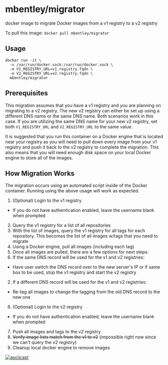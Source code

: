 mbentley/migrator
=================

docker image to migrate Docker images from a v1 registry to a v2 registry

To pull this image:
`docker pull mbentley/migrator`

## Usage

```
docker run -it \
  -v /var/run/docker.sock:/var/run/docker.sock \
  -e V1_REGISTRY_URL=v1.registry.fqdn \
  -e V2_REGISTRY_URL=v2.registry.fqdn \
  mbentley/migrator
```

## Prerequisites
This migration assumes that you have a v1 registry and you are planning on migrating to a v2 registry.  The new v2 registry can either be set up using a different DNS name or the same DNS name.  Both scenarios work in this case.  If you are utilizing the same DNS name for your new v2 registry, set both `V1_REGISTRY_URL` and `V2_REGISTRY_URL` to the same value.

It is suggested that you run this container on a Docker engine that is located near your registry as you will need to pull down every image from your v1 registry and push it back to the v2 registry to complete the migration.  This also means that you will need enough disk space on your local Docker engine to store all of the images.

## How Migration Works
The migration occurs using an automated script inside of the Docker container.  Running using the above usage will work as expected.

1. (Optional) Login to the v1 registry
 - If you do not have authentication enabled, leave the username blank when prompted
2. Query the v1 registry for a list of all repositories
3. With the list of images, query the v1 registry for all tags for each repository.  This becomes the list of all images w/tags that you need to migrate
4. Using a Docker engine, pull all images (including each tag)
5. Once all images are pulled, there are a few options for next steps:
 1. If the same DNS record will be used for the v1 and v2 registries:
   - Have user switch the DNS record over to the new server's IP or if same box to be used, stop the v1 registry and start the v2 registry
 2. If a different DNS record will be used for the v1 and v2 registries:
   - Re-tag all images to change the tagging from the old DNS record to the new one
6. (Optional) Login to the v2 registry
 - If you do not have authentication enabled, leave the username blank when prompted
7. Push all images and tags to the v2 registry
8. ~~Verify image lists match from the v1 to v2~~ (impossible right now since we can't query the v2 registry)
9. Cleanup local docker engine to remove images

[![asciicast](https://asciinema.org/a/1ahni6vlnjh2plq8quvddegva.png)](https://asciinema.org/a/1ahni6vlnjh2plq8quvddegva)
